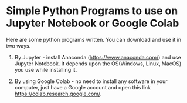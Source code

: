 # Simple Python Programs to use on Jupyter Notebook or Google Colab 
Here are some python programs written. You can download and use it in two ways. 

1) By Jupyter - install Anaconda (https://www.anaconda.com/) and use Jupyter Notebook. It depends upon the OS(Windows, Linux, MacOS) you use while installing it. 
  
2) By using Google Colab - no need to install any software in your computer, just have a Google account and open this link https://colab.research.google.com/.
